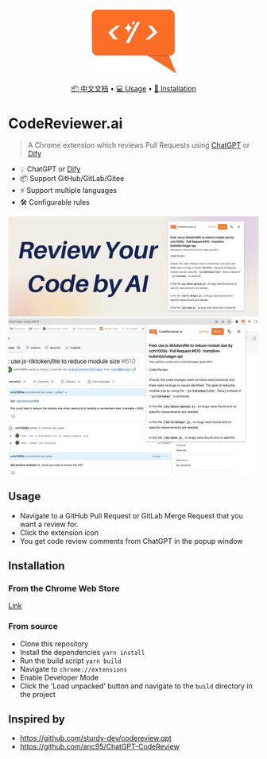 <p align="center">
  <img width="180" src="./docs/logo.png" alt="logo">
</p>

<p align="center">
  <a href="./README.zh.md">📦 中文文档</a> • 
  <a href="#usage">💻 Usage</a> • 
  <a href="#installation">🔧 Installation</a>
</p>

# CodeReviewer.ai

> A Chrome extension which reviews Pull Requests using [ChatGPT](https://chat.openai.com/) or [Dify](https://dify.ai/)

- 💡 ChatGPT or [Dify](https://dify.ai/)
- 📦 Support GitHub/GitLab/Gitee 
- ⚡️ Support multiple languages
- 🛠️ Configurable rules

<img src="./docs/banner.png" alt="banner">
<img src="./docs/preview.jpg" alt="preview">

## Usage

- Navigate to a GitHub Pull Request or GitLab Merge Request that you want a review for.
- Click the extension icon
- You get code review comments from ChatGPT in the popup window


## Installation

### From the Chrome Web Store

[Link](https://chrome.google.com/webstore/detail/codereviewerai/miecffdapffnoalnjidkmdnoekkcenfn?hl=zh-CN&authuser=0)

### From source

- Clone this repository
- Install the dependencies `yarn install`
- Run the build script `yarn build`
- Navigate to `chrome://extensions`
- Enable Developer Mode
- Click the 'Load unpacked' button and navigate to the `build` directory in the project

## Inspired by
- https://github.com/sturdy-dev/codereview.gpt
- https://github.com/anc95/ChatGPT-CodeReview